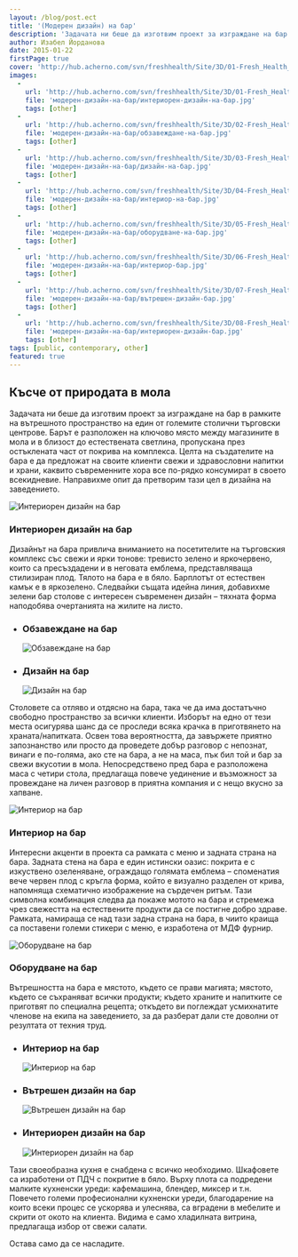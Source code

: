 ```yaml
---
layout: /blog/post.ect
title: '(Модерен дизайн) на бар'
description: 'Задачата ни беше да изготвим проект за изграждане на бар в рамките на вътрешното пространство на един от големите столични търговски центрове. Целта на създателите на бара е да предложат на своите клиенти свежи и здравословни напитки и храни, каквито съвременните хора все по-рядко консумират в своето всекидневие. Направихме опит да претворим тази цел в дизайна на заведението.'
author: Изабел Йорданова
date: 2015-01-22
firstPage: true
cover: 'http://hub.acherno.com/svn/freshhealth/Site/3D/01-Fresh_Health_F.jpg'
images:
  -
    url: 'http://hub.acherno.com/svn/freshhealth/Site/3D/01-Fresh_Health_F.jpg'
    file: 'модерен-дизайн-на-бар/интериорен-дизайн-на-бар.jpg'
    tags: [other]
  -
    url: 'http://hub.acherno.com/svn/freshhealth/Site/3D/02-Fresh_Health_F.jpg'
    file: 'модерен-дизайн-на-бар/обзавеждане-на-бар.jpg'
    tags: [other]
  -
    url: 'http://hub.acherno.com/svn/freshhealth/Site/3D/03-Fresh_Health_F.jpg'
    file: 'модерен-дизайн-на-бар/дизайн-на-бар.jpg'
    tags: [other]
  -
    url: 'http://hub.acherno.com/svn/freshhealth/Site/3D/04-Fresh_Health_F.jpg'
    file: 'модерен-дизайн-на-бар/интериор-на-бар.jpg'
    tags: [other]
  -
    url: 'http://hub.acherno.com/svn/freshhealth/Site/3D/05-Fresh_Health_F.jpg'
    file: 'модерен-дизайн-на-бар/оборудване-на-бар.jpg'
    tags: [other]
  -
    url: 'http://hub.acherno.com/svn/freshhealth/Site/3D/06-Fresh_Health_F.jpg'
    file: 'модерен-дизайн-на-бар/интериор-бар.jpg'
    tags: [other]
  -
    url: 'http://hub.acherno.com/svn/freshhealth/Site/3D/07-Fresh_Health_F.jpg'
    file: 'модерен-дизайн-на-бар/вътрешен-дизайн-бар.jpg'
    tags: [other]
  -
    url: 'http://hub.acherno.com/svn/freshhealth/Site/3D/08-Fresh_Health_F.jpg'
    file: 'модерен-дизайн-на-бар/интериорен-дизайн-бар.jpg'
    tags: [other]
tags: [public, contemporary, other]
featured: true
---
```

## **Късче от природата** в мола
Задачата ни беше да изготвим проект за изграждане на бар в рамките на вътрешното пространство на един от големите столични търговски центрове. Барът е разположен на ключово място между магазините в мола и в близост до естествената светлина, пропускана през остъклената част от покрива на комплекса. Целта на създателите на бара е да предложат на своите клиенти свежи и здравословни напитки и храни, каквито съвременните хора все по-рядко консумират в своето всекидневие. Направихме опит да претворим тази цел в дизайна на заведението.

![Интериорен дизайн на бар](модерен-дизайн-на-бар/интериорен-дизайн-на-бар.jpg)
### Интериорен дизайн на **бар**

Дизайнът на бара привлича вниманието на посетителите на търговския комплекс със свежи и ярки тонове: тревисто зелено и яркочервено, които са пресъздадени и в неговата емблема, представляваща стилизиран плод. Тялото на бара е в бяло. Барплотът от естествен камък е в яркозелено. Следвайки същата идейна линия, добавихме зелени бар столове с интересен съвременен дизайн – тяхната форма наподобява очертанията на жилите на листо.

-   ### Обзавеждане на **бар**
    ![Обзавеждане на бар](модерен-дизайн-на-бар/обзавеждане-на-бар.jpg)
-   ### Дизайн на **бар**
    ![Дизайн на бар](модерен-дизайн-на-бар/дизайн-на-бар.jpg)

Столовете са отляво и отдясно на бара, така че да има достатъчно свободно пространство за всички клиенти. Изборът на едно от тези места осигурява шанс да се проследи всяка крачка в приготвянето на храната/напитката. Освен това вероятността, да завържете приятно запознанство или просто да проведете добър разговор с непознат, винаги е по-голяма, ако сте на бара, а не на маса, пък бил той и бар за свежи вкусотии в мола. Непосредствено пред бара е разположена маса с четири стола, предлагаща повече уединение и възможност за провеждане на личен разговор в приятна компания и с нещо вкусно за хапване.

![Интериор на бар](модерен-дизайн-на-бар/интериор-на-бар.jpg)
### Интериор на **бар**

Интересни акценти в проекта са рамката с меню и задната страна на бара. Задната стена на бара е един истински оазис: покрита е с изкуствено озеленяване, ограждащо голямата емблема – споменатия вече червен плод с кръгла форма, който е визуално разделен от крива, напомняща схематично изображение на сърдечен ритъм. Тази символна комбинация следва да покаже мотото на бара и стремежа чрез свежестта на естествените продукти да се постигне добро здраве. Рамката, намираща се над тази задна страна на бара, в чиито краища са поставени големи стикери с меню, е изработена от МДФ фурнир.

![Оборудване на бар](модерен-дизайн-на-бар/оборудване-на-бар.jpg)
### Оборудване на **бар**

Вътрешността на бара е мястото, където се прави магията; мястото, където се съхраняват всички продукти; където храните и напитките се приготвят по специална рецепта; откъдето ви поглеждат усмихнатите членове на екипа на заведението, за да разберат дали сте доволни от резултата от техния труд.

-   ### Интериор на **бар**
    ![Интериор на бар](модерен-дизайн-на-бар/интериор-бар.jpg)
-   ### Вътрешен дизайн на **бар**
    ![Вътрешен дизайн на бар](модерен-дизайн-на-бар/вътрешен-дизайн-бар.jpg)
-   ### Интериорен дизайн на **бар**
    ![Интериорен дизайн на бар](модерен-дизайн-на-бар/интериорен-дизайн-бар.jpg)    
 
Тази своеобразна кухня е снабдена с всичко необходимо. Шкафовете са изработени от ПДЧ с покритие в бяло. Върху плота са подредени малките кухненски уреди: кафемашина, блендер, миксер и т.н. Повечето големи професионални кухненски уреди, благодарение на които всеки процес се ускорява и улеснява, са вградени в мебелите и скрити от окото на клиента. Видима е само хладилната витрина, предлагаща избор от свежи салати.

Остава само да се насладите.